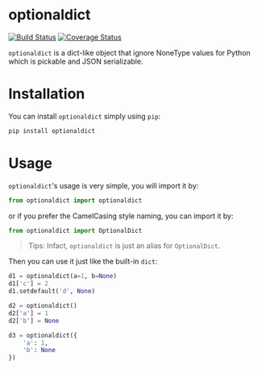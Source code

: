 # optionaldict

[![Build Status](https://travis-ci.org/messense/optionaldict.svg)](https://travis-ci.org/messense/optionaldict)
[![Coverage Status](https://coveralls.io/repos/messense/optionaldict/badge.svg)](https://coveralls.io/r/messense/optionaldict)

``optionaldict`` is a dict-like object that ignore NoneType values for Python which is pickable and JSON serializable.

# Installation

You can install ``optionaldict`` simply using ``pip``:
```bash
pip install optionaldict
```

# Usage
``optionaldict``'s usage is very simple, you will import it by:

```python
from optionaldict import optionaldict
```

or if you prefer the CamelCasing style naming, you can import it by:

```python
from optionaldict import OptionalDict
```

> Tips: Infact, ``optionaldict`` is just an alias for ``OptionalDict``.

Then you can use it just like the built-in ``dict``:

```python
d1 = optionaldict(a=1, b=None)
d1['c'] = 2
d1.setdefault('d', None)

d2 = optionaldict()
d2['a'] = 1
d2['b'] = None

d3 = optionaldict({
    'a': 1,
    'b': None
})
```
